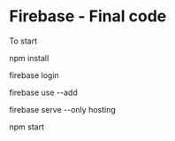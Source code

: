 # Firebase - Final code

To start


npm install

firebase login

firebase use --add

firebase serve --only hosting


npm start

